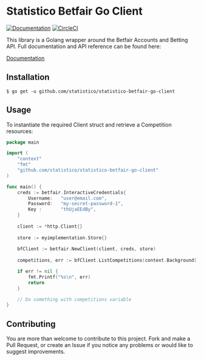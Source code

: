 # Statistico Betfair Go Client

[![Documentation](https://godoc.org/github.com/statistico/statistico-betfair-go-client?status.svg)](http://godoc.org/github.com/statistico/statistico-betfair-go-client)
[![CircleCI](https://dl.circleci.com/status-badge/img/gh/statistico/statistico-betfair-go-client/tree/master.svg?style=svg)](https://dl.circleci.com/status-badge/redirect/gh/statistico/statistico-betfair-go-client/tree/master)

This library is a Golang wrapper around the Betfair Accounts and Betting API. Full documentation and API reference can be found here:

[Documentation](https://docs.developer.betfair.com/)

## Installation
```.env
$ go get -u github.com/statistico/statistico-betfair-go-client
```
## Usage
To instantiate the required Client struct and retrieve a Competition resources:
```go
package main

import (
    "context"
    "fmt"
    "github.com/statistico/statistico-betfair-go-client"
)

func main() {
    creds := betfair.InteractiveCredentials{
        Username:   "user@email.com",
        Password:   "my-secret-password-1",
        Key :       "thUjaEEdBy",
    }
	
	client := *http.Client{}
	
	store := myimplementation.Store{}
    
    bfClient := betfair.NewClient(client, creds, store) 
    
    competitions, err := bfClient.ListCompetitions(context.Background(), ListCompetitionsRequest{}) 

    if err != nil {
        fmt.Printf("%s\n", err)
        return
    }

    // Do something with competitions variable
}
```
## Contributing
You are more than welcome to contribute to this project. Fork and make a Pull Request, or create an Issue if you notice 
any problems or would like to suggest improvements.